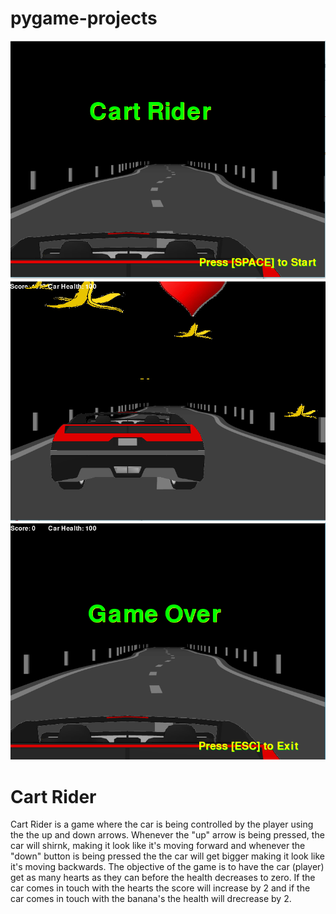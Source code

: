 # pygame-projects
<img src="https://github.com/ktasnim1337/pygame-projects/blob/master/Kazi%20&%20Judy_pd10/game%20pic%201.PNG?raw=true">
<img src="https://github.com/ktasnim1337/pygame-projects/blob/master/Kazi%20&%20Judy_pd10/game%20pic%202.PNG?raw=true">
<img src="https://github.com/ktasnim1337/pygame-projects/blob/master/Kazi%20&%20Judy_pd10/game%20pic%203.PNG?raw=true">
<br>
<h1> Cart Rider</h1>
<p> Cart Rider is a game where the car is being controlled by the player using the the up and down arrows. Whenever the "up" arrow is being pressed, the car will shirnk, making it look like it's moving forward and whenever the "down" button is being pressed the the car will get bigger making it look like it's moving backwards. The objective of the game is to have the car (player) get as many hearts as they can before the health decreases to zero. If the car comes in touch with the hearts the score will increase by 2 and if the car comes in touch with the banana's the health will drecrease by 2. </p>

